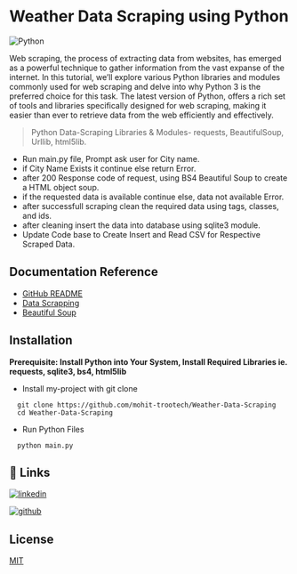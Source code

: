 # Weather Data Scraping using Python

![Python](https://img.shields.io/badge/python-3670A0?style=for-the-badge&logo=python&logoColor=ffdd54)

Web scraping, the process of extracting data from websites, has emerged as a powerful technique to gather information
from the vast expanse of the internet.
In this tutorial, we’ll explore various Python libraries and modules commonly used for web scraping and delve into why
Python 3 is the preferred choice for this task.
The latest version of Python, offers a rich set of tools and libraries specifically designed for web scraping, making it
easier than ever to retrieve data from the web efficiently and effectively.

> Python Data-Scraping Libraries & Modules- requests, BeautifulSoup, Urllib, html5lib.

- Run main.py file, Prompt ask user for City name.
- if City Name Exists it continue else return Error.
- after 200 Response code of request, using BS4 Beautiful Soup to create a HTML object soup.
- if the requested data is available continue else, data not available Error.
- after successfull scraping clean the required data using tags, classes, and ids.
- after cleaning insert the data into database using sqlite3 module.
- Update Code base to Create Insert and Read CSV for Respective Scraped Data.

## Documentation Reference

- [GitHub README](https://github.com/mohit-trootech/Weather-Data-Scraping)
- [Data Scrapping](https://www.cloudflare.com/en-gb/learning/bots/what-is-data-scraping/)
- [Beautiful Soup](https://pypi.org/project/beautifulsoup4/)

## Installation

**Prerequisite: Install Python into Your System, Install Required Libraries ie. requests, sqlite3, bs4, html5lib**

- Install my-project with git clone

```
  git clone https://github.com/mohit-trootech/Weather-Data-Scraping
  cd Weather-Data-Scraping
```

- Run Python Files

```
  python main.py
```

## 🔗 Links

[![linkedin](https://img.shields.io/badge/linkedin-0A66C2?style=for-the-badge&logo=linkedin&logoColor=white)](https://www.linkedin.com/in/itsmohitprajapat)

[![github](https://img.shields.io/badge/github-%23121011.svg?style=for-the-badge&logo=github&logoColor=white)](https://github.com/mohit-trootech)

## License

[MIT](https://choosealicense.com/licenses/mit/)

